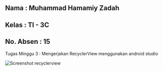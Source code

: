 ## Nama      : Muhammad Hamamiy Zadah
## Kelas     : TI - 3C
## No. Absen : 15

Tugas Minggu 3 : Mengerjakan RecyclerView menggunakan android studio

![Screenshot recyclerview](images/01.png)
